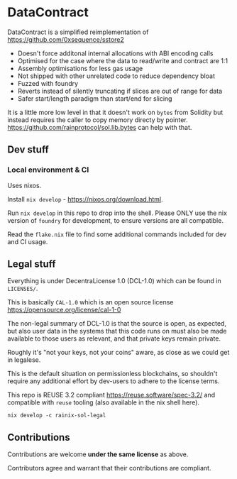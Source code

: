 # DataContract

DataContract is a simplified reimplementation of
https://github.com/0xsequence/sstore2

- Doesn't force additonal internal allocations with ABI encoding calls
- Optimised for the case where the data to read/write and contract are 1:1
- Assembly optimisations for less gas usage
- Not shipped with other unrelated code to reduce dependency bloat
- Fuzzed with foundry
- Reverts instead of silently truncating if slices are out of range for data
- Safer start/length paradigm than start/end for slicing

It is a little more low level in that it doesn't work on `bytes` from
Solidity but instead requires the caller to copy memory directy by pointer.
https://github.com/rainprotocol/sol.lib.bytes can help with that.

## Dev stuff

### Local environment & CI

Uses nixos.

Install `nix develop` - https://nixos.org/download.html.

Run `nix develop` in this repo to drop into the shell. Please ONLY use the nix
version of `foundry` for development, to ensure versions are all compatible.

Read the `flake.nix` file to find some additional commands included for dev and
CI usage.

## Legal stuff

Everything is under DecentraLicense 1.0 (DCL-1.0) which can be found in `LICENSES/`.

This is basically `CAL-1.0` which is an open source license
https://opensource.org/license/cal-1-0

The non-legal summary of DCL-1.0 is that the source is open, as expected, but
also user data in the systems that this code runs on must also be made available
to those users as relevant, and that private keys remain private.

Roughly it's "not your keys, not your coins" aware, as close as we could get in
legalese.

This is the default situation on permissionless blockchains, so shouldn't require
any additional effort by dev-users to adhere to the license terms.

This repo is REUSE 3.2 compliant https://reuse.software/spec-3.2/ and compatible
with `reuse` tooling (also available in the nix shell here).

```
nix develop -c rainix-sol-legal
```

## Contributions

Contributions are welcome **under the same license** as above.

Contributors agree and warrant that their contributions are compliant.